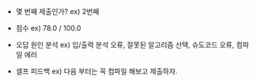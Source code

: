 - 몇 번째 제출인가?
ex) 2번째

- 점수
ex) 78.0 / 100.0

- 오답 원인 분석
ex) 입/출력 분석 오류, 잘못된 알고리즘 선택, 슈도코드 오류, 컴파일 에러

- 셀프 피드백
ex) 다음 부터는 꼭 컴파일 해보고 제출하자.
